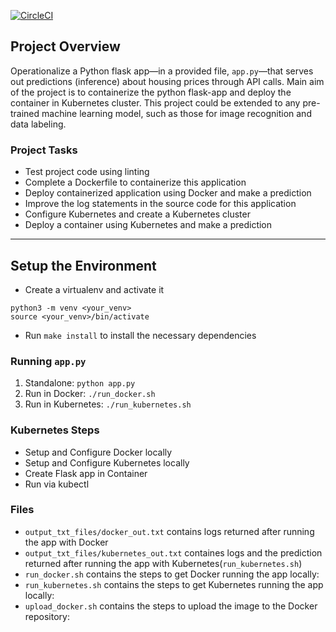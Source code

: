 [![CircleCI](https://circleci.com/gh/sourabhgupta385/operationalize-ml-microservice-api.svg?style=svg)](https://circleci.com/gh/sourabhgupta385/operationalize-ml-microservice-api)

## Project Overview

Operationalize a Python flask app—in a provided file, `app.py`—that serves out predictions (inference) about housing prices through API calls. 
Main aim of the project is to containerize the python flask-app and deploy the container in Kubernetes cluster. This project could be extended to any pre-trained machine learning model, such as those for image recognition and data labeling.

### Project Tasks

* Test project code using linting
* Complete a Dockerfile to containerize this application
* Deploy containerized application using Docker and make a prediction
* Improve the log statements in the source code for this application
* Configure Kubernetes and create a Kubernetes cluster
* Deploy a container using Kubernetes and make a prediction

---

## Setup the Environment

* Create a virtualenv and activate it

```
python3 -m venv <your_venv>
source <your_venv>/bin/activate
```

* Run `make install` to install the necessary dependencies

### Running `app.py`

1. Standalone:  `python app.py`
2. Run in Docker:  `./run_docker.sh`
3. Run in Kubernetes:  `./run_kubernetes.sh`

### Kubernetes Steps

* Setup and Configure Docker locally
* Setup and Configure Kubernetes locally
* Create Flask app in Container
* Run via kubectl

### Files

* `output_txt_files/docker_out.txt` contains logs returned after running the app with Docker
* `output_txt_files/kubernetes_out.txt` containes logs and the prediction returned after running the app with Kubernetes(`run_kubernetes.sh`)
* `run_docker.sh` contains the steps to get Docker running the app locally:
* `run_kubernetes.sh` contains the steps to get Kubernetes running the app locally:
* `upload_docker.sh` contains the steps to upload the image to the Docker repository:
